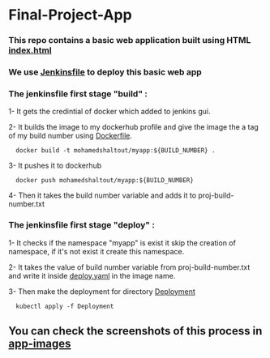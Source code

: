 # Final-Project-App
### This repo contains a basic web application built using HTML [index.html](index.html)
### We use [Jenkinsfile](Jenkinsfile) to deploy this basic web app
### The jenkinsfile first stage "build" :
1- It gets the credintial of docker which added to jenkins gui.

2- It builds the image to my dockerhub profile and give the image the a tag of my build number using [Dockerfile](Dockerfile).
      
      docker build -t mohamedshaltout/myapp:${BUILD_NUMBER} .

3- It pushes it to dockerhub 
      
      docker push mohamedshaltout/myapp:${BUILD_NUMBER}
      
4- Then it takes the build number variable and adds it to proj-build-number.txt
### The jenkinsfile first stage "deploy" :
1- It checks if the namespace "myapp" is exist it skip the creation of namespace, if it's not exist it create this namespace.

2- It takes the value of build number variable from proj-build-number.txt and write it inside [deploy.yaml](Deployment/deploy.yaml) in the image name.

3- Then make the deployment for directory [Deployment](Deployment/) 
      
      kubectl apply -f Deployment

## You can check the screenshots of this process in [app-images](app-images/)
